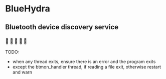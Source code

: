 # BlueHydra
## Bluetooth device discovery service
### :blue_book: :blue_car: :blue_heart: :large_blue_circle: :large_blue_diamond: 

TODO:

* when any thread exits, ensure there is an error and the program exits
* except the btmon_handler thread, if reading a file exit, otherwise restart and warn


